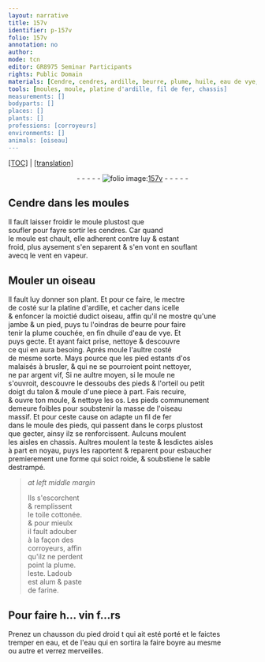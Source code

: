 ```yaml
---
layout: narrative
title: 157v
identifier: p-157v
folio: 157v
annotation: no
author:
mode: tcn
editor: GR8975 Seminar Participants
rights: Public Domain
materials: [Cendre, cendres, ardille, beurre, plume, huile, eau de vye, argent vif, fil de fer, toile cottonée, alum, paste de farine, eau]
tools: [moules, moule, platine d'ardille, fil de fer, chassis]
measurements: []
bodyparts: []
places: []
plants: []
professions: [corroyeurs]
environments: []
animals: [oiseau]
---
```


 <p><a href="{{ site.baseurl }}/normalized/">[TOC]</a> | <a href="{{ site.baseurl }}/texts/p-157v_tl/" target="_blank">[translation]</a></p><div class="folio" align="center">- - - - - <a href="http://gallica.bnf.fr/ark:/12148/btv1b10500001g/f320.image" target="_blank"><img src="https://cu-mkp.github.io/2017-workshop-edition/assets/photo-icon.png" alt="folio image: " style="display:inline-block; margin-bottom:-3px;"/>157v</a> - - - - - </div>  
  

## <span class="m">Cendre</span> dans les <span class="tl">moules</span>

 
Il fault laisser froidir le <span class="tl">moule</span> plustost que<br/> soufler pour fayre sortir les <span class="m">cendres</span>. Car quand<br/> le <span class="tl">moule</span> est chault, elle adherent contre luy & esta<span class="exp">n</span>t<br/> froid, plus aysem<span class="exp">ent</span> s'en separent & s'en vont en souflant<br/> avecq le vent en vapeur.
 
 
  

## Mouler un <span class="al">oiseau</span>

 
 Il fault luy donner son plant. Et pour ce faire, le mectre<br/> de costé sur la <span class="tl">platine d'<span class="m">ardille</span></span>, et cacher dans icelle<br/> & enfoncer la moictié dudict <span class="al">oiseau</span>, <span class="add">affin</span> qu'il ne mostre qu'une<br/> jambe & un pied, puys tu l'oindras de <span class="m">beurre</span> pour faire<br/> tenir la <span class="m">plume</span> couchée, en fin <span class="del">d<span class="m">huile</span></span> d'<span class="m">eau de vye</span>. Et<br/> puys gecte. Et ayant faict prise, nettoye & descouvre<br/> ce qui en aura besoing. Aprés moule l'aultre costé<br/> de mesme sorte. Mays pource que les pied estants d'os<br/> malaisés à brusler, & qui ne se pourroient point nettoyer,<br/> ne par <span class="m">argent vif</span>, <span class="del">Si</span> ne aultre moyen, si le <span class="tl">moule</span> ne<br/> s'ouvroit, descouvre le dessoubs des pieds & l'orteil ou petit<br/> doigt du talon & moule d'une piece à part. Fais recuire,<br/> & ouvre ton <span class="tl">moule</span>, & nettoye les os. Les pieds co<span class="exp">mmun</span>ement<br/> demeure foibles pour soubstenir la masse de l'<span class="al">oiseau</span><br/> massif. Et pour ceste cause on adapte un <span class="tl"><span class="m">fil de fer</span></span><br/> dans le <span class="tl">moule</span> des pieds, qui passent dans le corps plustost<br/> que gecter, ainsy ilz se renforcissent. Aulcuns moulent<br/> les aisles en <span class="tl">chassis</span>. Aultres moulent la teste & lesdictes aisles<br/> à part en noyau, puys les raportent & reparent pour esbaucher<br/> premierem<span class="x"><span class="exp">ent</span></span> une forme qui soict roide, & soubstiene le sable<br/> destrampé.
 
> *at left middle margin*
> 
> 
>  Ils s'escorchent<br/> & remplissent<br/> le <span class="m">toile cottonée</span>.<br/> & pour mieulx<br/> il fault adouber<br/> à la façon des<br/> <span class="pro">corroyeurs</span>, affin<br/> qu'ilz ne perdent<br/> point la <span class="m">plume</span>.<br/> leste. Ladoub<br/> est <span class="m">alum</span> & <span class="m">paste<br/> de farine</span>.
 
 
  

## Po<span class="exp">ur</span> f<span class="exp">air</span>e h<span class="exp">…</span> vin f<span class="exp">…</span>rs <span class="ill"></span>

 
Prenez un chausson du pied droid <span class="add">t</span> qui ait esté porté et le faictes<br/> tremper en <span class="m">eau</span>, et de l'<span class="m">eau</span> q<span class="exp">u</span>i en sortira la f<span class="exp">air</span>e boyre au mesme<br/> ou autre et v<span class="exp">er</span>rez merveilles.
 
 